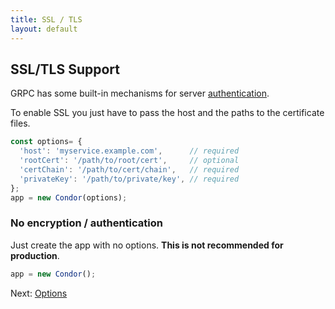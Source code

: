 ```yaml
---
title: SSL / TLS
layout: default
---
```


## SSL/TLS Support

GRPC has some built-in mechanisms for server [authentication](http://www.grpc.io/docs/guides/auth.html).

To enable SSL you just have to pass the host and the paths to the certificate files.
 
```js
const options= {
  'host': 'myservice.example.com',      // required
  'rootCert': '/path/to/root/cert',     // optional
  'certChain': '/path/to/cert/chain',   // required
  'privateKey': '/path/to/private/key', // required
};
app = new Condor(options);
```

### No encryption / authentication

Just create the app with no options. **This is not recommended for production**.

```js
app = new Condor();
```

Next: [Options](options.md)
